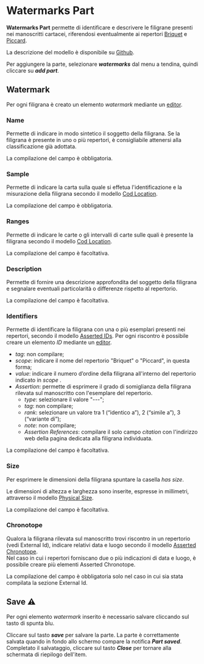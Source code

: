 # Watermarks Part
**Watermarks Part** permette di identificare e descrivere le filigrane presenti nei manoscritti cartacei, riferendosi eventualmente ai repertori [Briquet](https://briquet-online.at/) e [Piccard](https://www.piccard-online.de/start.php).  

La descrizione del modello è disponibile su [Github](https://github.com/vedph/cadmus-codicology#codwatermarkspart).

Per aggiungere la parte, selezionare **_watermarks_** dal menu a tendina, quindi cliccare su **_add part_**.  

## Watermark
Per ogni filigrana è creato un elemento _watermark_ mediante un [editor](Editor_Brick.md).

### Name
Permette di indicare in modo sintetico il soggetto della filigrana. Se la filigrana è presente in uno o più repertori, è consigliabile attenersi alla classificazione già adottata.

La compilazione del campo è obbligatoria.

### Sample
Permette di indicare la carta sulla quale si effetua l'identificazione e la misurazione della filigrana secondo il modello [Cod Location](Cod_Location_Brick.md).

La compilazione del campo è obbligatoria.

### Ranges
Permette di indicare le carte o gli intervalli di carte sulle quali è presente la filigrana secondo il modello [Cod Location](Cod_Location_Brick.md).

La compilazione del campo è facoltativa.

### Description
Permette di fornire una descrizione approfondita del soggetto della filigrana e segnalare eventuali particolarità o differenze rispetto al repertorio.

La compilazione del campo è facoltativa.

### Identifiers
Permette di identificare la filigrana con una o più esemplari presenti nei repertori, secondo il modello [Asserted IDs](Asserted_Ids_Brick.md).
Per ogni riscontro è possibile creare un elemento _ID_ mediante un [editor](Editor_Brick.md).

* _tag_: non compilare;  
* _scope_: indicare il nome del repertorio "Briquet" o "Piccard", in questa forma;  
* _value_: indicare il numero d’ordine della filigrana all'interno del repertorio indicato in _scope_ .
* _Assertion_: permette di esprimere il grado di somiglianza della filigrana rilevata sul manoscritto con l'esemplare del repertorio.
  * _type_: selezionare il valore "---";  
  * _tag_: non compilare;  
  * _rank_: selezionare un valore tra 1 (“identico a”), 2 (“simile a”), 3 (“variante di”);
  * _note_: non compilare;
  * _Assertion References_: compilare il solo campo _citation_ con l'indirizzo web della pagina dedicata alla filigrana individuata.

La compilazione del campo è facoltativa.

### Size
Per esprimere le dimensioni della filigrana spuntare la casella _has size_.

Le dimensioni di altezza e larghezza sono inserite, espresse in millimetri, attraverso il modello [Physical Size](Physical_Size_Brick.md).

La compilazione del campo è facoltativa.

### Chronotope 
Qualora la filigrana rilevata sul manoscritto trovi riscontro in un repertorio (vedi External Id), indicare relativi data e luogo secondo il modello [Asserted Chronotope](Asserted_Chronotope_Brick.md).  
Nel caso in cui i repertori forniscano due o più indicazioni di data e luogo, è possibile creare più elementi Asserted Chronotope.  

La compilazione del campo è obbligatoria solo nel caso in cui sia stata compilata la sezione External Id.

## Save ⚠️ 

Per ogni elemento _watermark_ inserito è necessario salvare cliccando sul tasto di spunta blu.

Cliccare sul tasto **_save_** per salvare la parte.
La parte è correttamente salvata quando in fondo allo schermo compare la notifica **_Part saved_**.  
Completato il salvataggio, cliccare sul tasto **_Close_** per tornare alla schermata di riepilogo dell'item.
